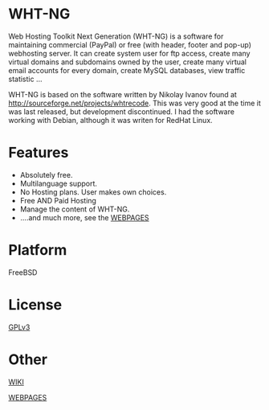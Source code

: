 WHT-NG
======

Web Hosting Toolkit Next Generation (WHT-NG) is a software for maintaining commercial (PayPal) or free (with header, footer and pop-up) webhosting server. It can create system user for ftp access, create many virtual domains and subdomains owned by the user, create many virtual email accounts for every domain, create MySQL databases, view traffic statistic ...

WHT-NG is based on the software written by Nikolay Ivanov found at http://sourceforge.net/projects/whtrecode. This was very good at the time it was last released, but development discontinued. I had the software working with Debian, although it was writen for RedHat Linux.


Features
========

  * Absolutely free.
  * Multilanguage support.
  * No Hosting plans. User makes own choices.
  * Free AND Paid Hosting
  * Manage the content of WHT-NG.
  * ....and much more, see the [WEBPAGES](http://hyperclock.github.io/wht-ng)

Platform
========

FreeBSD


License
=======

[GPLv3](http://www.gnu.org/licenses/gpl.txt)



Other
=====
[WIKI](https://github.com/hyperclock/wht-ng/wiki)

[WEBPAGES](http://hyperclock.github.io/wht-ng)
